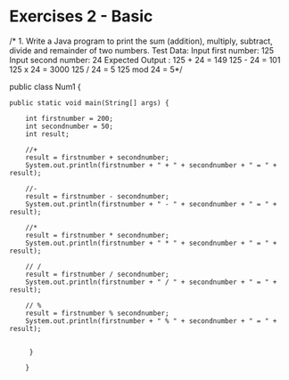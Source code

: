 # Exercises 2 - Basic
/* 1.
Write a Java program to print the sum (addition), multiply, subtract, divide and 
remainder of two numbers.
Test Data:
Input first number: 125
Input second number: 24
Expected Output :
125 + 24 = 149
125 - 24 = 101
125 x 24 = 3000
125 / 24 = 5
125 mod 24 = 5*/


public class Num1 {

	public static void main(String[] args) {
		
		int firstnumber = 200;
		int secondnumber = 50;
		int result;
		
		//+
		result = firstnumber + secondnumber;
		System.out.println(firstnumber + " + " + secondnumber + " = " + result);
		
		//-
		result = firstnumber - secondnumber;
		System.out.println(firstnumber + " - " + secondnumber + " = " + result);
		
		//*
		result = firstnumber * secondnumber;
		System.out.println(firstnumber + " * " + secondnumber + " = " + result);
		
		// /
		result = firstnumber / secondnumber;
		System.out.println(firstnumber + " / " + secondnumber + " = " + result);
		
		// %
		result = firstnumber % secondnumber;
		System.out.println(firstnumber + " % " + secondnumber + " = " + result);
        
	
		 }
		 
		}
